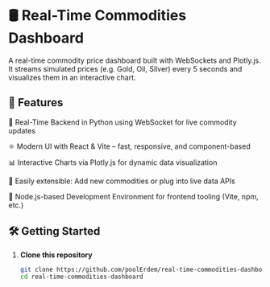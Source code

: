 # 🛢️ Real-Time Commodities Dashboard

A real-time commodity price dashboard built with WebSockets and Plotly.js. It streams simulated prices (e.g. Gold, Oil, Silver) every 5 seconds and visualizes them in an interactive chart.


## 🚀 Features

   📡 Real-Time Backend in Python using WebSocket for live commodity updates
   
   ⚛️ Modern UI with React & Vite – fast, responsive, and component-based
   
   📊 Interactive Charts via Plotly.js for dynamic data visualization 
   
   🔧 Easily extensible: Add new commodities or plug into live data APIs 
   
   🧰 Node.js-based Development Environment for frontend tooling (Vite, npm, etc.)
   

## 🛠️ Getting Started

1. **Clone this repository**  
   ```bash
   git clone https://github.com/poolErdem/real-time-commodities-dashboard.git
   cd real-time-commodities-dashboard
